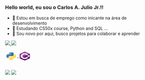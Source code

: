 ### Hello world, eu sou o Carlos A. Julio Jr.!!

- 🔭 Estou em busca de emprego como inicante na área de desenvolvimento
- 🌱 Estudando CS50x course, Python and SQL ...
- 🤔 Sou novo por aqui, busco projetos para colaborar e aprender



<div>
  <a href="https://github.com/cajjunior">
  <img height="180em" src="https://github-readme-stats.vercel.app/api?username=cajjunior&show_icons=true&theme=dracula&include_all_commits=true&count_private=true"/>
  <img height="180em" src="https://github-readme-stats.vercel.app/api/top-langs/?username=cajjunior&layout=compact&langs_count=7&theme=dracula"/>
</div>
  
  <div style="display: inline_block"><br>
  <img align="center" alt="Jr-Python" height="30" width="40" src="https://raw.githubusercontent.com/devicons/devicon/master/icons/python/python-original.svg">
  <img align="center" alt="Jr-Csharp" height="30" width="40" src="https://raw.githubusercontent.com/devicons/devicon/master/icons/csharp/csharp-original.svg">

</div>

  ##
  
  <div> 
  <a href = "mailto:junior.du3@gmail.com"><img src="https://img.shields.io/badge/-Gmail-%23333?style=for-the-badge&logo=gmail&logoColor=white" target="_blank"></a>
  <a href="https://www.linkedin.com/in/carlosalbertojuliojunior" target="_blank"><img src="https://img.shields.io/badge/-LinkedIn-%230077B5?style=for-the-badge&logo=linkedin&logoColor=white" target="_blank"></a> 
